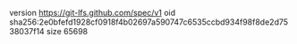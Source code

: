 version https://git-lfs.github.com/spec/v1
oid sha256:2e0bfefd1928cf0918f4b02697a590747c6535ccbd934f98f8de2d7538037f14
size 65698
